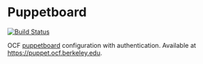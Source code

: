 # Puppetboard

[![Build Status](https://jenkins.ocf.berkeley.edu/buildStatus/icon?job=ocf/puppetboard/master)](https://jenkins.ocf.berkeley.edu/job/ocf/job/puppetboardjob/master/)

OCF [puppetboard](https://github.com/voxpupuli/puppetboard) configuration with
authentication. Available at https://puppet.ocf.berkeley.edu.
